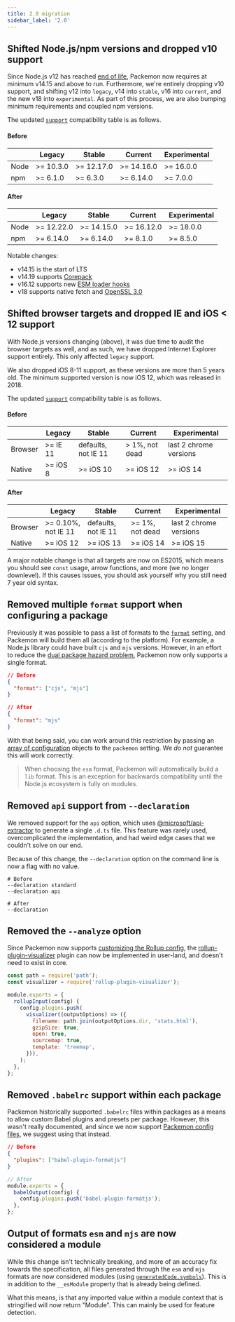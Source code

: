 ```yaml
---
title: 2.0 migration
sidebar_label: '2.0'
---
```


## Shifted Node.js/npm versions and dropped v10 support

Since Node.js v12 has reached [end of life](https://nodejs.org/en/about/releases/), Packemon now
requires at minimum v14.15 and above to run. Furthermore, we're entirely dropping v10 support, and
shifting v12 into `legacy`, v14 into `stable`, v16 into `current`, and the new v18 into
`experimental`. As part of this process, we are also bumping minimum requirements and coupled npm
versions.

The updated [`support`](../config.md#support) compatibility table is as follows.

#### Before

|      | Legacy    | Stable     | Current    | Experimental |
| ---- | --------- | ---------- | ---------- | ------------ |
| Node | >= 10.3.0 | >= 12.17.0 | >= 14.16.0 | >= 16.0.0    |
| npm  | >= 6.1.0  | >= 6.3.0   | >= 6.14.0  | >= 7.0.0     |

#### After

|      | Legacy     | Stable     | Current    | Experimental |
| ---- | ---------- | ---------- | ---------- | ------------ |
| Node | >= 12.22.0 | >= 14.15.0 | >= 16.12.0 | >= 18.0.0    |
| npm  | >= 6.14.0  | >= 6.14.0  | >= 8.1.0   | >= 8.5.0     |

Notable changes:

- v14.15 is the start of LTS
- v14.19 supports
  [Corepack](https://github.com/nodejs/node/blob/master/doc/changelogs/CHANGELOG_V14.md#corepack)
- v16.12 supports new
  [ESM loader hooks](https://github.com/nodejs/node/blob/master/doc/changelogs/CHANGELOG_V16.md#experimental-esm-loader-hooks-api)
- v18 supports native fetch and
  [OpenSSL 3.0](https://github.com/nodejs/node/blob/master/doc/changelogs/CHANGELOG_V17.md#openssl-30)

## Shifted browser targets and dropped IE and iOS < 12 support

With Node.js versions changing (above), it was due time to audit the browser targets as well, and as
such, we have dropped Internet Explorer support entirely. This only affected `legacy` support.

We also dropped iOS 8-11 support, as these versions are more than 5 years old. The minimum supported
version is now iOS 12, which was released in 2018.

The updated [`support`](../config.md#support) compatibility table is as follows.

#### Before

|         | Legacy   | Stable              | Current        | Experimental           |
| ------- | -------- | ------------------- | -------------- | ---------------------- |
| Browser | >= IE 11 | defaults, not IE 11 | > 1%, not dead | last 2 chrome versions |
| Native  | >= iOS 8 | >= iOS 10           | >= iOS 12      | >= iOS 14              |

#### After

|         | Legacy              | Stable              | Current         | Experimental           |
| ------- | ------------------- | ------------------- | --------------- | ---------------------- |
| Browser | >= 0.10%, not IE 11 | defaults, not IE 11 | >= 1%, not dead | last 2 chrome versions |
| Native  | >= iOS 12           | >= iOS 13           | >= iOS 14       | >= iOS 15              |

A major notable change is that all targets are now on ES2015, which means you should see `const`
usage, arrow functions, and more (we no longer downlevel). If this causes issues, you should ask
yourself why you still need 7 year old syntax.

## Removed multiple `format` support when configuring a package

Previously it was possible to pass a list of formats to the [`format`](../config.md#formats)
setting, and Packemon will build them all (according to the platform). For example, a Node.js
library could have built `cjs` and `mjs` versions. However, in an effort to reduce the
[dual package hazard problem](https://nodejs.org/api/packages.html#dual-commonjses-module-packages),
Packemon now only supports a single format.

```json
// Before
{
  "format": ["cjs", "mjs"]
}
```

```json
// After
{
  "format": "mjs"
}
```

With that being said, you can work around this restriction by passing an
[array of configuration](../config) objects to the `packemon` setting. We _do not_ guarantee this
will work correctly.

> When choosing the `esm` format, Packemon will automatically build a `lib` format. This is an
> exception for backwards compatibility until the Node.js ecosystem is fully on modules.

## Removed `api` support from `--declaration`

We removed support for the `api` option, which uses
[@microsoft/api-extractor](https://api-extractor.com/) to generate a single `.d.ts` file. This
feature was rarely used, overcomplicated the implementation, and had weird edge cases that we
couldn't solve on our end.

Because of this change, the `--declaration` option on the command line is now a flag with no value.

```shell
# Before
--declaration standard
--declaration api

# After
--declaration
```

## Removed the `--analyze` option

Since Packemon now supports [customizing the Rollup config][packemon-config], the
[rollup-plugin-visualizer](https://github.com/btd/rollup-plugin-visualizer) plugin can now be
implemented in user-land, and doesn't need to exist in core.

```js
const path = require('path');
const visualizer = require('rollup-plugin-visualizer');

module.exports = {
  rollupInput(config) {
    config.plugins.push(
      visualizer((outputOptions) => ({
        filename: path.join(outputOptions.dir, 'stats.html'),
        gzipSize: true,
        open: true,
        sourcemap: true,
        template: 'treemap',
      })),
    );
  },
};
```

## Removed `.babelrc` support within each package

Packemon historically supported `.babelrc` files within packages as a means to allow custom Babel
plugins and presets per package. However, this wasn't really documented, and since we now support
[Packemon config files][packemon-config], we suggest using that instead.

```json title="packages/foo/.babelrc"
// Before
{
  "plugins": ["babel-plugin-formatjs"]
}
```

```js title="packages/foo/.packemon.js"
// After
module.exports = {
  babelOutput(config) {
    config.plugins.push('babel-plugin-formatjs');
  },
};
```

## Output of formats `esm` and `mjs` are now considered a module

While this change isn't technically breaking, and more of an accuracy fix towards the specification,
all files generated through the `esm` and `mjs` formats are now considered modules (using
[`generatedCode.symbols`](https://rollupjs.org/guide/en/#outputgeneratedcode)). This is in addition
to the `__esModule` property that is already being defined.

What this means, is that any imported value within a module context that is stringified will now
return "Module". This can mainly be used for feature detection.

[packemon-config]: ../advanced#customizing-babel-swc-and-rollup

